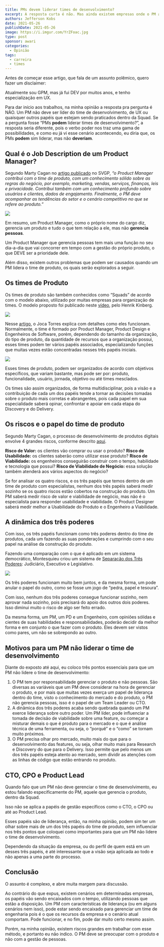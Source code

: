 ```yaml
---
title: PMs devem liderar times de desenvolvimento?
excerpt: A resposta curta é não. Mas ainda existem empresas onde o PM assume mais essa responsabilidade. Mas se ele cuida das pessoas, quem cuida do produto?
authors: Jefferson Kobs
date: 2021-05-26
publishDate: 2021-05-26
image: https://i.imgur.com/YrZFoac.jpg
type: post
sponsor: awari
categories:
  - Opinião
tags:
  - carreira
  - times
---
```


Antes de começar esse artigo, que fala de um assunto polêmico, quero fazer um disclaimer:

Atualmente sou GPM, mas já fui DEV por muitos anos, e tenho especialização em UX.


Para dar início aos trabalhos, na minha opinião a resposta pra pergunta é NÃO. Um PM não deve ser líder do time de desenvolvimento, de UX ou quaisquer outros papéis que estejam sendo praticados dentro da Squad. Se a pergunta fosse “PMs **podem** liderar times de desenvolvimento?”, a resposta seria diferente, pois o verbo poder nos traz uma gama de possibilidades, e como eu já vi esse cenário acontecendo, eu diria que, os PMs **podem** sim liderar, mas não **deveriam**. 

## Qual é o Job Description de um Product Manager?
 
Segundo Marty Cagan no [artigo publicado](https://svpg.com/product-manager-job-description/) no SVGP, *“o Product Manager contribui com o time de produto, com um conhecimento sólido sobre as regras do negócio, por exemplo, marketing, vendas, serviços, finanças, leis e privacidade. Contribui também com um conhecimento profundo sobre usuários e clientes, dados de engajamento. Finalmente, o PM deve acompanhar as tendências do setor e o cenário competitivo no que se refere ao produto.”*

![](/images/posts/pms-devem-liderar-times-de-desenvolvimento-1.png)

Em resumo, um Product Manager, como o próprio nome do cargo diz, gerencia um produto e tudo o que tem relação a ele, mas não **gerencia pessoas**.

Um Product Manager que gerencia pessoas tem mais uma função no seu dia-a-dia que vai concorrer em tempo com a gestão do próprio produto, o que DEVE ser a prioridade dele.

Além disso, existem outros problemas que podem ser causados quando um PM lidera o time de produto, os quais serão explorados a seguir.

## Os times de Produto

Os times de produto são também conhecidos como “Squads” de acordo com o modelo abaixo, utilizado por muitas empresas para organização de times. O modelo proposto foi publicado neste [vídeo](https://engineering.atspotify.com/2014/03/27/spotify-engineering-culture-part-1/), pelo Henrik Kinberg.

![](/images/posts/pms-devem-liderar-times-de-desenvolvimento-2.png)

Nesse [artigo](https://jocatorres.medium.com/estrutura-de-time-24ac4465e23b), o Joca Torres explica com detalhes como eles funcionam. Normalmente, o time é formado por Product Manager, Product Design e Engenheiros de Software, porém, dependendo do tamanho da organização, do tipo de produto, da quantidade de recursos que a organização possui, esses times podem ter vários papéis associados, especializando funções que muitas vezes estão concentradas nesses três papéis iniciais.

![](/images/posts/pms-devem-liderar-times-de-desenvolvimento-3.png)

Esses times de produto, podem ser organizados  de acordo com objetivos específicos, que variam bastante, mas pode ser por: produto, funcionalidade, usuário, jornada, objetivo ou até times mesclados.

Os times são assim organizados, de forma multidisciplinar, pois a visão e a contribuição de cada um dos papéis tende a tornar as decisões tomadas sobre o produto mais corretas e abrangentes, pois cada papel em sua especialidade saberá opinar, confrontar e apoiar em cada etapa do Discovery e do Delivery.

## Os riscos e o papel do time de produto

Segundo Marty Cagan, o processo de desenvolvimento de produtos digitais envolve 4 grandes riscos, conforme descrito [aqui](https://svpg.com/four-big-risks/).

**Risco de Valor:** os clientes vão comprar ou usar o produto?
**Risco de Usabilidade:** os clientes saberão como utilizar esse produto?
**Risco de Viabilidade:** os engenheiros conseguirão construir com o tempo, habilidade e tecnologia que possui?
**Risco de Viabilidade de Negócio:** essa solução também atenderá aos vários aspectos do negócio?

Se for analisar os quatro riscos, e os três papéis que temos dentro de um time de produto com especialistas, nenhum dos três papéis saberá medir sozinho se os quatro riscos estão cobertos na construção do produto. Um PM saberá medir risco de valor e viabilidade de negócio, mas não é o especialista para responder usabilidade e viabilidade. O Product Designer saberá medir melhor a Usabilidade do Produto e o Engenheiro a Viabilidade.

## A dinâmica dos três poderes

Com isso, os três papéis funcionam como três poderes dentro do time de produtos, cada um fazendo as suas ponderações e cumprindo com o seu papel na análise da construção do produto.

Fazendo uma comparação com o que é aplicado em um sistema democrático, Montesquieu criou um sistema de [Separação dos Três Poderes](https://pt.wikipedia.org/wiki/Separa%C3%A7%C3%A3o_de_poderes#:~:text=A%20teoria%20da%20separa%C3%A7%C3%A3o%20dos,um%20dos%20poderes%20em%20Montesquieu.): Judiciário, Executivo e Legislativo.

![](/images/posts/pms-devem-liderar-times-de-desenvolvimento-4.png)

Os três poderes funcionam muito bem juntos, e da mesma forma, um pode anular o papel do outro, como se fosse um jogo de “pedra, papel e tesoura”.

Com isso, nenhum dos três poderes consegue funcionar sozinho, nem aprovar nada sozinho, pois precisará do apoio dos outros dois poderes. Isso diminui muito o risco de algo ser feito errado.

Da mesma forma, um PM, um PD e um Engenheiro, com opiniões sólidas e cientes de suas habilidades e responsabilidades, poderão decidir da melhor forma e em conjunto o que fazer com o produto. Eles devem ser vistos como pares, um não se sobrepondo ao outro.

## Motivos para um PM não liderar o time de desenvolvimento

Diante do exposto até aqui, eu coloco três pontos essenciais para que um PM não lidere o time de desenvolvimento:

1. O PM tem por responsabilidade gerenciar o produto e não pessoas. São diversas as variáveis que um PM deve considerar na hora de gerenciar o produto, e por mais que muitas vezes exerça um papel de liderança dentro do time, visto o conhecimento do mercado e do produto, o PM não gerencia pessoas, isso é o papel de um Team Leader ou CTO.
2. A dinâmica dos três poderes acaba sendo quebrada quando um PM exerce liderança sobre outro poder. Um PM líder, pode influenciar a tomada de decisão de viabilidade sobre uma feature, ou começar a misturar demais o que é produto para o mercado e o que é análise técnica de uma ferramenta, ou seja, o “porquê” e o “como” se tornam muito próximos.
3. O PM precisa olhar pro mercado, muito mais do que para o desenvolvimento das features, ou seja, olhar muito mais para Research e Discovery do que para o Delivery. Isso permite que pelo menos um dos três papéis esteja atento ao mercado, sem dividir as atenções com as linhas de código que estão entrando no produto. 

## CTO, CPO e Product Lead

Quando falo que um PM não deve gerenciar o time de desenvolvimento, eu estou falando especificamente do PM, aquele que gerencia o produto, dentro da Squad.

Isso não se aplica a papéis de gestão específicos como o CTO, o CPO ou até ao Product Lead.

Esses papéis são de liderança, então, na minha opinião, podem sim ter um olhar sobre mais de um dos três papéis do time de produto, sem influenciar nos três pontos que coloquei como importantes para que um PM não lidere o time de desenvolvimento.

Dependendo da situação da empresa, ou do perfil de quem está em um desses três papéis, é até interessante que a visão seja aplicada ao todo e não apenas a uma parte do processo.

## Conclusão

O assunto é complexo, e abre muita margem para discussão. 

Ao contrário do que expus, existem cenários em determinadas empresas, os papéis vão sendo encaixados com o tempo, utilizando pessoas que estão a disposição. Um PM com características de liderança (ou em alguns cenários nem isso), pode estar sendo encaixado para gerenciar um time de engenharia pois é o que os recursos da empresa e o cenário atual comportam. Pode funcionar, e no fim, pode dar muito certo mesmo assim.

Porém, na minha opinião, existem riscos grandes em trabalhar com esse método, e portanto eu não indico. O PM deve se preocupar com o produto e não com a gestão de pessoas.